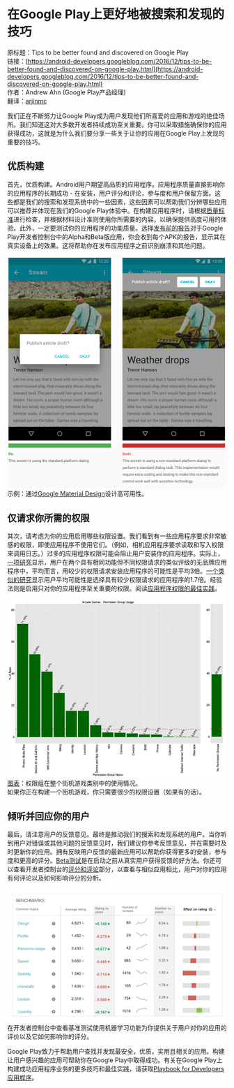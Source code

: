 # 在Google Play上更好地被搜索和发现的技巧

原标题：Tips to be better found and discovered on Google Play  
链接：[https://android-developers.googleblog.com/2016/12/tips-to-be-better-found-and-discovered-on-google-play.html](https://android-developers.googleblog.com/2016/12/tips-to-be-better-found-and-discovered-on-google-play.html)  
作者：Andrew Ahn (Google Play产品经理)  
翻译：[arjinmc](https://github.com/arjinmc)  

我们正在不断努力让Google Play成为用户发现他们所喜爱的应用和游戏的绝佳场所。我们知道这对大多数开发者持续成功至关重要。你可以采取措施确保你的应用获得成功，这就是为什么我们要分享一些关于让你的应用在Google Play上发现的重要的技巧。

## 优质构建

首先，优质构建。Android用户期望高品质的应用程序。应用程序质量直接影响你的应用程序的长期成功 - 在安装，用户评分和评论，参与度和用户保留方面。这些都是我们的搜索和发现系统中的一些因素，这些因素可以帮助我们分辨哪些应用可以推荐并体现在我们的Google Play体验中。在构建应用程序时，请根据[质量标准](https://developer.android.com/distribute/essentials/quality/core.html)进行检查，并根据材料设计准则使用你所需要的内容，以确保提供高度可用的体验。此外，一定要测试你的应用程序的功能质量。选择[发布前的报告](https://support.google.com/googleplay/android-developer/answer/7002270?hl=en)对于Google Play开发者控制台中的Alpha和Beta版应用，你会收到每个APK的报告，显示其在真实设备上的效果。这将帮助你在发布应用程序之前识别崩溃和其他问题。

![img](../images/2016.12.15.googleplay.1.png)  
示例：通过[Google Material Design](https://material.google.com/)设计高可用性。

## 仅请求你所需的权限

其次，请考虑为你的应用启用哪些权限设置。我们看到有一些应用程序要求非常敏感的权限，即使应用程序不使用它们。（例如，相机应用程序要求读取和写入权限来调用日志。）过多的应用程序权限可能会阻止用户安装你的应用程序。实际上，[一项研究](http://dl.acm.org/citation.cfm?id=2556978)显示，用户在两个具有相同功能但不同权限请求的类似评级的无品牌应用程序中，平均而言，用较少的权限请求安装应用程序的可能性是平均3倍。[一个类似的研究](https://www.usenix.org/system/files/conference/soups2014/soups14-paper-lin.pdf)显示用户平均可能性是选择具有较少权限请求的应用程序的1.7倍。经验法则是启用只对你的应用程序至关重要的权限。阅读[应用程序权限的最佳实践](https://developer.android.com/training/articles/user-data-permissions.html)。

![img](../images/2016.12.15.googleplay.2.png)  
[图表](https://developer.android.com/training/articles/user-data-overview.html)：权限组在整个街机游戏类别中的使用情况。  
如果你正在构建一个街机游戏，你只需要很少的权限设置（如果有的话）。

## 倾听并回应你的用户
最后，请注意用户的反馈意见。最终是推动我们的搜索和发现系统的用户。当你听到用户对错误或其他问题的反馈意见时，我们建议你参考反馈意见，并在需要时及时更新你的应用。拥有反映用户反馈的最新应用可以帮助你获得更多的安装，参与度和更高的评分。[Beta测试](https://support.google.com/googleplay/android-developer/answer/3131213)是在启动之前从真实用户获得反馈的好方法。你还可以查看开发者控制台的[评分和评论](https://support.google.com/googleplay/android-developer/answer/138230?hl=en)部分，以查看与相似应用相比，用户对你的应用有何评论以及如何影响评分的分析。

![img](../images/2016.12.15.googleplay.3.png)  
在开发者控制台中查看基准测试使用机器学习功能为你提供关于用户对你的应用的评价以及它如何影响你的评分。

Google Play致力于帮助用户查找并发现最安全，优质，实用且相关的应用。构建让用户感兴趣的应用可帮助你在Google Play中取得成功。有关在Google Play上构建成功应用程序业务的更多技巧和最佳实践，请获取[Playbook for Developers应用程序](https://g.co/play/playbook)。